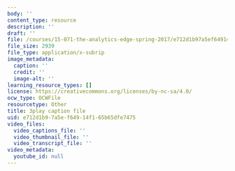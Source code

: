 ```yaml
---
body: ''
content_type: resource
description: ''
draft: ''
file: /courses/15-071-the-analytics-edge-spring-2017/e712d1b97a5ef64914f165b65dfe7475_qhOVXxNXAug.srt
file_size: 2939
file_type: application/x-subrip
image_metadata:
  caption: ''
  credit: ''
  image-alt: ''
learning_resource_types: []
license: https://creativecommons.org/licenses/by-nc-sa/4.0/
ocw_type: OCWFile
resourcetype: Other
title: 3play caption file
uid: e712d1b9-7a5e-f649-14f1-65b65dfe7475
video_files:
  video_captions_file: ''
  video_thumbnail_file: ''
  video_transcript_file: ''
video_metadata:
  youtube_id: null
---
```

